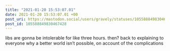 ```yaml
---
title: "2021-01-20 15:53:07.01"
date: 2021-01-20 15:53:07.01 +00
post_uri: https://mastodon.social/users/gravely/statuses/105588849830467428
post_id: 105588849830467428
---
```

libs are gonna be intolerable for like three hours. then? back to explaining to everyone why a better world isn’t possible, on account of the complications


